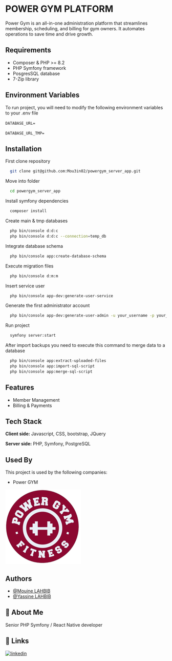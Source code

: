 
# POWER GYM PLATFORM
Power Gym is an all-in-one administration platform that streamlines membership, scheduling, and billing for gym owners. It automates operations to save time and drive growth.



## Requirements
- Composer & PHP >= 8.2
- PHP Symfony framework
- PosgresSQL database
- 7-Zip library
## Environment Variables

To run project, you will need to modify the following environment variables to your .env file

`DATABASE_URL=`

`DATABASE_URL_TMP=`


## Installation

First clone repository
```bash
  git clone git@github.com:Mou3in02/powergym_server_app.git
```
Move into folder
```bash
  cd powergym_server_app
```
Install symfony dependencies
```bash
  composer install
```
Create main & tmp databases
```bash
  php bin/console d:d:c
  php bin/console d:d:c --connection=temp_db
```
Integrate database schema
```bash
  php bin/console app:create-database-schema
```
Execute migration files
```bash
  php bin/console d:m:m
```
Insert service user
```bash
  php bin/console app-dev:generate-user-service
```
Generate the first administrator account
```bash
  php bin/console app-dev:generate-user-admin -u your_username -p your_password
```
Run project
```bash
  symfony server:start
```

After import backups you need to execute this command to merge data to a database
```bash
  php bin/console app:extract-uploaded-files
  php bin/console app:import-sql-script
  php bin/console app:merge-sql-script
```
## Features
- Member Management
- Billing & Payments


## Tech Stack

**Client side:** Javascript, CSS, bootstrap, JQuery

**Server side:** PHP, Symfony, PostgreSQL


## Used By

This project is used by the following companies:

- Power GYM

![Logo](logo.png)


## Authors

- [@Mouine LAHBIB](https://www.github.com/Mou3in02)
- [@Yassine LAHBIB](https://www.github.com/yassinelhb1)

## 🚀 About Me
Senior PHP Symfony / React Native developer


## 🔗 Links
[![linkedin](https://img.shields.io/badge/linkedin-0A66C2?style=for-the-badge&logo=linkedin&logoColor=white)](https://www.linkedin.com/in/mouine-lahbib-211579172/)

